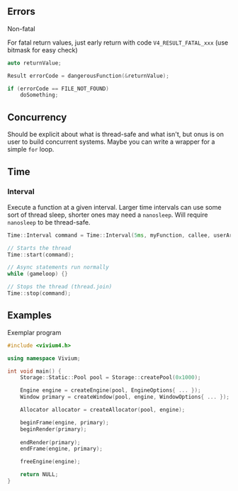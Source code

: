 ## Errors

Non-fatal

For fatal return values, just early return with code `V4_RESULT_FATAL_xxx` (use bitmask for easy check)

```c++
auto returnValue;

Result errorCode = dangerousFunction(&returnValue);

if (errorCode == FILE_NOT_FOUND)
	doSomething;
```
## Concurrency

Should be explicit about what is thread-safe and what isn't, but onus is on user to build concurrent systems. Maybe you can write a wrapper for a simple `for` loop.
## Time

### Interval

Execute a function at a given interval. Larger time intervals can use some sort of thread sleep, shorter ones may need a `nanosleep`. Will require `nanosleep` to be thread-safe.

```c++
Time::Interval command = Time::Interval(5ms, myFunction, callee, userArgs);

// Starts the thread
Time::start(command);

// Async statements run normally
while (gameloop) {}

// Stops the thread (thread.join)
Time::stop(command);
```

## Examples

Exemplar program

```c++
#include <vivium4.h>

using namespace Vivium;

int void main() {
	Storage::Static::Pool pool = Storage::createPool(0x1000);

	Engine engine = createEngine(pool, EngineOptions{ ... });
	Window primary = createWindow(pool, engine, WindowOptions{ ... });

	Allocator allocator = createAllocator(pool, engine);

	beginFrame(engine, primary);
	beginRender(primary);
	
	endRender(primary);
	endFrame(engine, primary);

	freeEngine(engine);

	return NULL;
}
```
